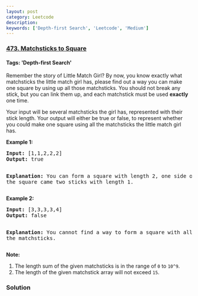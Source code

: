 ```yaml
---
layout: post
category: Leetcode
description: 
keywords: ['Depth-first Search', 'Leetcode', 'Medium']
---
```

### [473. Matchsticks to Square](https://leetcode.com/problems/matchsticks-to-square)

#### Tags: 'Depth-first Search'

<div class="content__u3I1 question-content__JfgR"><div><p>Remember the story of Little Match Girl? By now, you know exactly what matchsticks the little match girl has, please find out a way you can make one square by using up all those matchsticks. You should not break any stick, but you can link them up, and each matchstick must be used <b>exactly</b> one time.</p>
<p> Your input will be several matchsticks the girl has, represented with their stick length. Your output will either be true or false, to represent whether you could make one square using all the matchsticks the little match girl has.</p>
<p><b>Example 1:</b><br/>
</p><pre><b>Input:</b> [1,1,2,2,2]
<b>Output:</b> true

<b>Explanation:</b> You can form a square with length 2, one side of the square came two sticks with length 1.
</pre>
<p></p>
<p><b>Example 2:</b><br/>
</p><pre><b>Input:</b> [3,3,3,3,4]
<b>Output:</b> false

<b>Explanation:</b> You cannot find a way to form a square with all the matchsticks.
</pre>
<p></p>
<p><b>Note:</b><br/>
</p><ol>
<li>The length sum of the given matchsticks is in the range of <code>0</code> to <code>10^9</code>.
</li><li>The length of the given matchstick array will not exceed <code>15</code>.</li>
</ol>
<p></p></div></div>

### Solution
